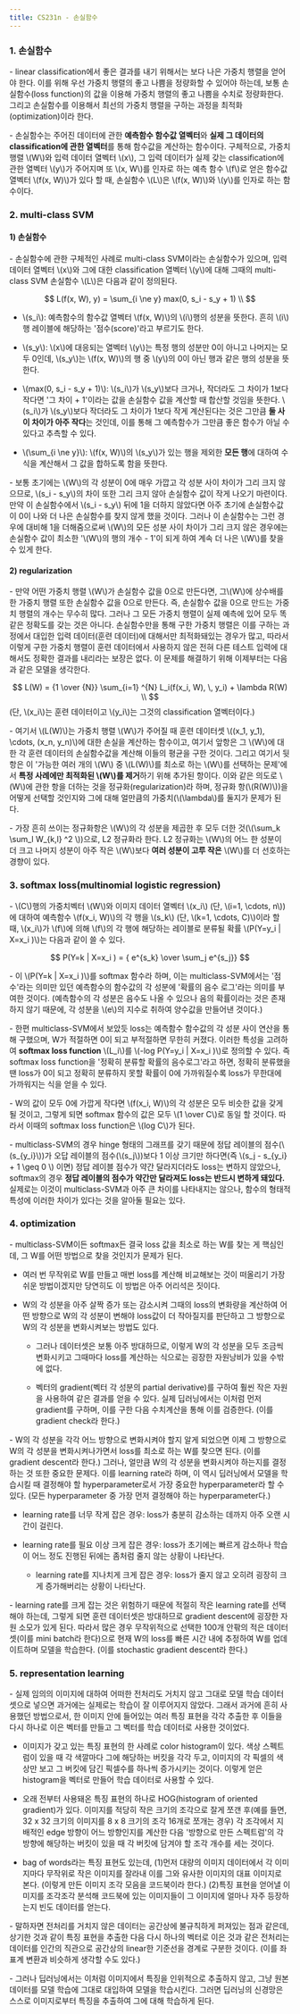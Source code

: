 ```yaml
---
title: CS231n - 손실함수
---
```



### 1. 손실함수

\- linear classification에서 좋은 결과를 내기 위해서는 보다 나은 가중치 행렬을 얻어야 한다. 이를 위해 우선 가중치 행렬의 좋고 나쁨을 정량화할 수 있어야 하는데, 보통 손실함수(loss function)의 값을 이용해 가중치 행렬의 좋고 나쁨을 수치로 정량화한다. 그리고 손실함수를 이용해서 최선의 가중치 행렬을 구하는 과정을 최적화(optimization)이라 한다.

\- 손실함수는 주어진 데이터에 관한 **예측함수 함수값 열벡터**와 **실제 그 데이터의 classification에 관한 열벡터**를 통해 함수값을 계산하는 함수이다. 구체적으로, 가중치 행렬 \\(W\\)와 입력 데이터 열벡터 \\(x\\), 그 입력 데이터가 실제 갖는 classification에 관한 열벡터 \\(y\\)가 주어지며 또 \\(x, W\\)를 인자로 하는 예측 함수 \\(f\\)로 얻은 함수값 열벡터 \\(f(x, W)\\)가 있다 할 때, 손실함수 \\(L\\)은 \\(f(x, W)\\)와 \\(y\\)를 인자로 하는 함수이다.


### 2. multi-class SVM

#### 1) 손실함수

\- 손실함수에 관한 구체적인 사례로 multi-class SVM이라는 손실함수가 있으며, 입력 데이터 열벡터 \\(x\\)와 그에 대한 classification 열벡터 \\(y\\)에 대해 그때의 multi-class SVM 손실함수 \\(L\\)은 다음과 같이 정의된다.

$$
L(f(x, W), y) = \sum_{i \ne y} max(0,  s_i - s_y + 1) \\
$$


- \\(s_i\\): 예측함수의 함수값 열벡터 \\(f(x, W)\\)의 \\(i\\)행의 성분을 뜻한다. 흔히 \\(i\\)행 레이블에 해당하는 '점수(score)'라고 부르기도 한다.

- \\(s_y\\): \\(x\\)에 대응되는 열벡터 \\(y\\)는 특정 행의 성분만 0이 아니고 나머지는 모두 0인데, \\(s_y\\)는 \\(f(x, W)\\)의 행 중 \\(y\\)의 0이 아닌 행과 같은 행의 성분을 뜻한다.

- \\(max(0, s_i - s_y + 1)\\): \\(s_i\\)가 \\(s_y\\)보다 크거나, 작더라도 그 차이가 1보다 작다면 '그 차이 + 1'이라는 값을 손실함수 값을 계산할 때 합산할 것임을 뜻한다. \\(s_i\\)가 \\(s_y\\)보다 작더라도 그 차이가 1보다 작게 계산된다는 것은 그만큼 **둘 사이 차이가 아주 작다**는 것인데, 이를 통해 그 예측함수가 그만큼 좋은 함수가 아닐 수 있다고 추측할 수 있다.

- \\(\sum_{i \ne y}\\): \\(f(x, W)\\)의 \\(s_y\\)가 있는 행을 제외한 **모든 행**에 대하여 수식을 계산해서 그 값을 합하도록 함을 뜻한다.


\- 보통 초기에는 \\(W\\)의 각 성분이 0에 매우 가깝고 각 성분 사이 차이가 그리 크지 않으므로, \\(s_i - s_y\\)의 차이 또한 그리 크지 않아 손실함수 값이 작게 나오기 마련이다. 만약 이 손실함수에서 \\(s_i - s_y\\) 뒤에 1을 더하지 않았다면 아주 초기에 손실함수값이 0이 나와 더 나은 손실함수를 찾지 않게 했을 것이다. 그러나 이 손실함수는 그런 경우에 대비해 1을 더해줌으로써 \\(W\\)의 모든 성분 사이 차이가 그리 크지 않은 경우에는 손실함수 값이 최소한 '\\(W\\)의 행의 개수 - 1'이 되게 하여 계속 더 나은 \\(W\\)를 찾을 수 있게 한다.

#### 2) regularization

\- 만약 어떤 가중치 행렬 \\(W\\)가 손실함수 값을 0으로 만든다면, 그\\(W\\)에 상수배를 한 가중치 행렬 또한 손실함수 값을 0으로 만든다. 즉, 손실함수 값을 0으로 만드는 가중치 행렬의 개수는 무수히 많다. 그러나 그 모든 가중치 행렬이 실제 예측에 있어 모두 똑같은 정확도를 갖는 것은 아니다. 손실함수만을 통해 구한 가중치 행렬은 이를 구하는 과정에서 대입한 입력 데이터(훈련 데이터)에 대해서만 최적화돼있는 경우가 많고, 따라서 이렇게 구한 가중치 행렬이 훈련 데이터에서 사용하지 않은 전혀 다른 테스트 입력에 대해서도 정확한 결과를 내리라는 보장은 없다. 이 문제를 해결하기 위해 이제부터는 다음과 같은 모델을 생각한다.

$$
L(W) = {1 \over {N}} \sum_{i=1} ^{N} L_i(f(x_i, W), \, y_i) + \lambda R(W) \\
$$
(단, \\(x_i\\)는 훈련 데이터이고 \\(y_i\\)는 그것의 classification 열벡터이다.)

\- 여기서 \\(L(W)\\)는 가중치 행렬 \\(W\\)가 주어질 때 훈련 데이터셋 \\((x_1, y_1), \cdots, (x_n, y_n)\\)에 대한 손실을 계산하는 함수이고, 여기서 앞항은 그 \\(W\\)에 대한 각 훈련 데이터의 손실함수값을 계산해 이들의 평균을 구한 것이다. 그리고 여기서 뒷항은 이 '가능한 여러 개의 \\(W\\) 중 \\(L(W)\\)를 최소로 하는 \\(W\\)를 선택하는 문제'에서 **특정 사례에만 최적화된 \\(W\\)를 제거**하기 위해 추가된 항이다. 이와 같은 의도로 \\(W\\)에 관한 항을 더하는 것을 정규화(regularization)라 하며, 정규화 항(\\(R(W)\\))을 어떻게 선택할 것인지와 그에 대해 얼만큼의 가중치(\\(\lambda\\)를 둘지가 문제가 된다.

\- 가장 흔히 쓰이는 정규화항은 \\(W\\)의 각 성분을 제곱한 후 모두 더한 것(\\(\sum_k \sum_l W_{k,l} ^2 \\))으로, L2 정규화라 한다. L2 정규화는 \\(W\\)의 어느 한 성분이 더 크고 나머지 성분이 아주 작은 \\(W\\)보다 **여러 성분이 고루 작은** \\(W\\)를 더 선호하는 경향이 있다.


### 3. softmax loss(multinomial logistic regression)

\- \\(C\\)행의 가중치벡터 \\(W\\)와 이미지 데이터 열벡터 \\(x_i\\) (단, \\(i=1, \cdots, n\\))에 대하여 예측함수 \\(f(x_i, W)\\)의 각 행을 \\(s_k\\) (단, \\(k=1, \cdots, C)\\)이라 할 때, \\(x_i\\)가 \\(f\\)에 의해 \\(f\\)의 각 행에 해당하는 레이블로 분류될 확률 \\(P(Y=y_i \| X=x_i )\\)는 다음과 같이 쓸 수 있다.

$$
P(Y=k | X=x_i ) = { e^{s_k} \over \sum_j e^{s_j}}
$$

\- 이 \\(P(Y=k \| X=x_i )\\)를 softmax 함수라 하며, 이는 multiclass-SVM에서는 '점수'라는 의미만 있던 예측함수의 함수값의 각 성분에 '확률의 음수 로그'라는 의미를 부여한 것이다. (예측함수의 각 성분은 음수도 나올 수 있으나 음의 확률이라는 것은 존재하지 않기 때문에, 각 성분을 \\(e\\)의 지수로 취하여 양수값을 만들어낸 것이다.)

\- 한편 multiclass-SVM에서 보았듯 loss는 예측함수 함수값의 각 성분 사이 연산을 통해 구했으며, W가 적절하면 0이 되고 부적절하면 무한히 커졌다. 이러한 특성을 고려하여 **softmax loss function** \\(L_i\\)를 \\(-log P(Y=y_i \| X=x_i )\\)로 정의할 수 있다. 즉 softmax loss function을 '정확히 분류할 확률의 음수로그'라고 하면, 정확히 분류했을 땐 loss가 0이 되고 정확히 분류하지 못할 확률이 0에 가까워질수록 loss가 무한대에 가까워지는 식을 얻을 수 있다.

\- W의 값이 모두 0에 가깝게 작다면 \\(f(x_i, W)\\)의 각 성분은 모두 비슷한 값을 갖게 될 것이고, 그렇게 되면 softmax 함수의 값은 모두 \\(1 \over C\\)로 동일 할 것이다. 따라서 이때의 softmax loss function은 \\(log C\\)가 된다.

\- multiclass-SVM의 경우 hinge 형태의 그래프를 갖기 때문에 정답 레이블의 점수(\\(s_{y_i}\\))가 오답 레이블의 점수(\\(s_j\\))보다 1 이상 크기만 하다면(즉 \\(s_j - s_{y_i} + 1 \geq 0 \\) 이면) 정답 레이블 점수가 약간 달라지더라도 loss는 변하지 않았으나, softmax의 경우 **정답 레이블의 점수가 약간만 달라져도 loss는 반드시 변하게 돼있다.** 실제로는 이것이 multiclass-SVM과 아주 큰 차이를 나타내지는 않으나, 함수의 형태적 특성에 이러한 차이가 있다는 것을 알아둘 필요는 있다.



### 4. optimization

\- multiclass-SVM이든 softmax든 결국 loss 값을 최소로 하는 W를 찾는 게 핵심인데, 그 W를 어떤 방법으로 찾을 것인지가 문제가 된다. 

- 여러 번 무작위로 W를 만들고 매번 loss를 계산해 비교해보는 것이 떠올리기 가장 쉬운 방법이겠지만 당연히도 이 방법은 아주 어리석은 짓이다. 

- W의 각 성분을 아주 살짝 증가 또는 감소시켜 그때의 loss의 변화량을 계산하여 어떤 방향으로 W의 각 성분이 변해야 loss값이 더 작아질지를 판단하고 그 방향으로 W의 각 성분을 변화시켜보는 방법도 있다. 

  - 그러나 데이터셋은 보통 아주 방대하므로, 이렇게 W의 각 성분을 모두 조금씩 변화시키고 그때마다 loss를 계산하는 식으로는 굉장한 자원낭비가 있을 수밖에 없다.

  - 벡터의 gradient(벡터 각 성분의 partial derivative)를 구하여 훨씬 작은 자원을 사용하여 같은 결과를 얻을 수 있다. 실제 딥러닝에서는 이처럼 먼저 gradient를 구하며, 이를 구한 다음 수치계산을 통해 이를 검증한다. (이를 gradient check라 한다.)

\- W의 각 성분을 각각 어느 방향으로 변화시켜야 할지 알게 되었으면 이제 그 방향으로 W의 각 성분을 변화시켜나가면서 loss를 최소로 하는 W를 찾으면 된다. (이를 gradient descent라 한다.) 그러나, 얼만큼 W의 각 성분을 변화시켜야 하는지를 결정하는 것 또한 중요한 문제다. 이를 learning rate라 하며, 이 역시 딥러닝에서 모델을 학습시킬 때 결정해야 할 hyperparameter로서 가장 중요한 hyperparameter라 할 수 있다. (모든 hyperparameter 중 가장 먼저 결정해야 하는 hyperparameter다.)

- learning rate를 너무 작게 잡은 경우: loss가 충분히 감소하는 데까지 아주 오랜 시간이 걸린다.

- learning rate를 필요 이상 크게 잡은 경우: loss가 초기에는 빠르게 감소하나 학습이 어느 정도 진행된 뒤에는 좀처럼 줄지 않는 상황이 나타난다.

  - learning rate를 지나치게 크게 잡은 경우: loss가 줄지 않고 오히려 굉장히 크게 증가해버리는 상황이 나타난다.

\- learning rate를 크게 잡는 것은 위험하기 때문에 적절히 작은 learning rate를 선택해야 하는데, 그렇게 되면 훈련 데이터셋은 방대하므로 gradient descent에 굉장한 자원 소모가 있게 된다. 따라서 많은 경우 무작위적으로 선택한 100개 안팎의 적은 데이터셋(이를 mini batch라 한다)으로 현재 W의 loss를 빠른 시간 내에 추정하여 W를 업데이트하며 모델을 학습한다. (이를 stochastic gradient descent라 한다.)


### 5. representation learning

\- 실제 임의의 이미지에 대하여 어떠한 전처리도 거치지 않고 그대로 모델 학습 데이터셋으로 넣으면 과거에는 실제로는 학습이 잘 이루어지지 않았다. 그래서 과거에 흔히 사용했던 방법으로서, 한 이미지 안에 들어있는 여러 특징 표현을 각각 추출한 후 이들을 다시 하나로 이은 벡터를 만들고 그 벡터를 학습 데이터로 사용한 것이었다. 

- 이미지가 갖고 있는 특징 표현의 한 사례로 color histogram이 있다. 색상 스펙트럼이 있을 때 각 색깔마다 그에 해당하는 버킷을 각각 두고, 이미지의 각 픽셀의 색상만 보고 그 버킷에 담긴 픽셀수를 하나씩 증가시키는 것이다. 이렇게 얻은 histogram을 벡터로 만들어 학습 데이터로 사용할 수 있다.

- 오래 전부터 사용돼온 특징 표현의 하나로 HOG(histogram of oriented gradient)가 있다. 이미지를 적당히 작은 크기의 조각으로 잘게 쪼갠 후(예를 들면, 32 x 32 크기의 이미지를 8 x 8 크기의 조각 16개로 쪼개는 경우) 각 조각에서 지배적인 edge 방향이 어느 방향인지를 계산한 다음 '방향으로 만든 스펙트럼'의 각 방향에 해당하는 버킷이 있을 때 각 버킷에 담겨야 할 조각 개수를 세는 것이다.

- bag of words라는 특징 표현도 있는데, (1)먼저 대량의 이미지 데이터에서 각 이미지마다 무작위로 작은 이미지를 잘라내 이를 그와 유사한 이미지의 대표 이미지로 본다. (이렇게 만든 이미지 조각 모음을 코드북이라 한다.) (2)특징 표현을 얻어낼 이미지를 조각조각 분석해 코드북에 있는 이미지들이 그 이미지에 얼마나 자주 등장하는지 빈도 데이터를 얻는다.

\- 말하자면 전처리를 거치지 않은 데이터는 공간상에 불규칙하게 퍼져있는 점과 같은데, 상기한 것과 같이 특징 표현을 추출한 다음 다시 하나의 벡터로 이은 것과 같은 전처리는 데이터를 인간의 직관으로 공간상의 linear한 기준선을 경계로 구분한 것이다. (이를 좌표계 변환과 비슷하게 생각할 수도 있다.)

\- 그러나 딥러닝에서는 이처럼 이미지에서 특징을 인위적으로 추출하지 않고, 그냥 원본 데이터를 모델 학습에 그대로 대입하여 모델을 학습시킨다. 그러면 딥러닝의 신경망은 스스로 이미지로부터 특징을 추출하여 그에 대해 학습하게 된다.